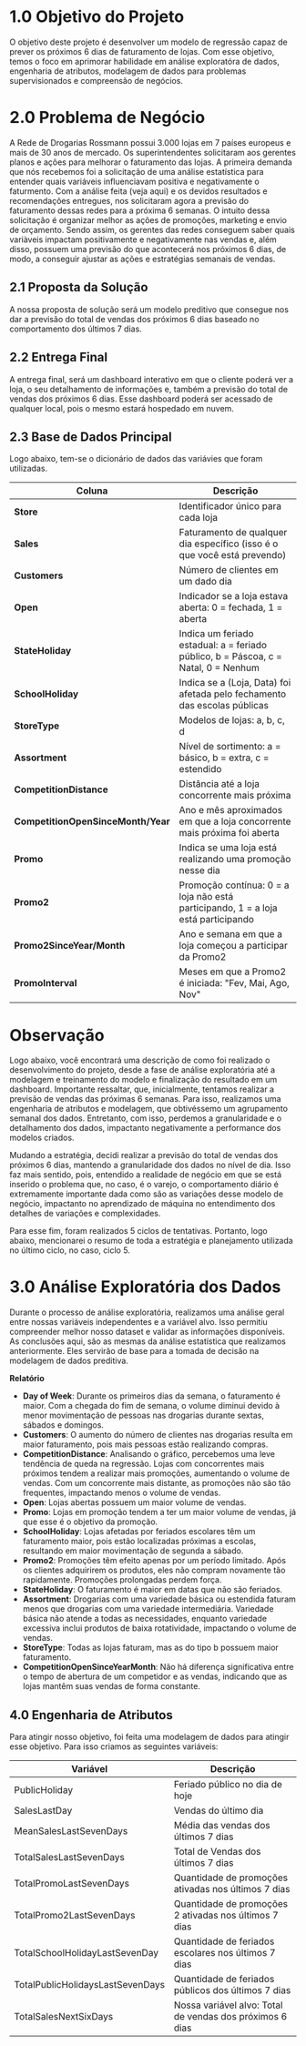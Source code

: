 # 1.0 Objetivo do Projeto

O objetivo deste projeto é desenvolver um modelo de regressão capaz de prever os próximos 6 dias de faturamento de lojas. Com esse objetivo, temos o foco em aprimorar habilidade em análise exploratóra de dados, engenharia de atributos, modelagem de dados para problemas supervisionados e compreensão de negócios.


# 2.0 Problema de Negócio

A Rede de Drogarias Rossmann possui 3.000 lojas em 7 países europeus e mais de 30 anos de mercado. Os superintendentes solicitaram aos gerentes planos e ações para melhorar o faturamento das lojas. A primeira demanda que nós recebemos foi a solicitação de uma análise estatística para entender quais variáveis influenciavam positiva e negativamente o faturmento. Com a análise feita (veja aqui) e os devidos resultados e recomendações entregues, nos solicitaram agora a previsão do faturamento dessas redes para a próxima 6 semanas. O intuito dessa solicitação é organizar melhor as ações de promoções, marketing e envio de orçamento. Sendo assim, os gerentes das redes conseguem saber quais variàveis impactam positivamente e negativamente nas vendas e, além disso, possuem uma previsão do que acontecerá nos próximos 6 dias, de modo, a conseguir ajustar as ações e estratégias semanais de vendas.

## 2.1 Proposta da Solução

A nossa proposta de solução será um modelo preditivo que consegue nos dar a previsão do total de vendas dos próximos 6 dias baseado no comportamento dos últimos 7 dias.

## 2.2 Entrega Final

A entrega final, será um dashboard interativo em que o cliente poderá ver a loja, o seu detalhamento de informações e, também a previsão do total de vendas dos próximos 6 dias. Esse dashboard poderá ser acessado de qualquer local, pois o mesmo estará hospedado em nuvem.

## 2.3 Base de Dados Principal

Logo abaixo, tem-se o dicionário de dados das variávies que foram utilizadas.

| Coluna                  | Descrição                                                                                                  |
|-------------------------|------------------------------------------------------------------------------------------------------------|
| **Store**               | Identificador único para cada loja                                                                         |
| **Sales**               | Faturamento de qualquer dia específico (isso é o que você está prevendo)                                   |
| **Customers**           | Número de clientes em um dado dia                                                                          |
| **Open**                | Indicador se a loja estava aberta: 0 = fechada, 1 = aberta                                                 |
| **StateHoliday**        | Indica um feriado estadual: a = feriado público, b = Páscoa, c = Natal, 0 = Nenhum                         |
| **SchoolHoliday**       | Indica se a (Loja, Data) foi afetada pelo fechamento das escolas públicas                                  |
| **StoreType**           | Modelos de lojas: a, b, c, d                                                                               |
| **Assortment**          | Nível de sortimento: a = básico, b = extra, c = estendido                                                  |
| **CompetitionDistance** | Distância até a loja concorrente mais próxima                                                              |
| **CompetitionOpenSinceMonth/Year** | Ano e mês aproximados em que a loja concorrente mais próxima foi aberta                         |
| **Promo**               | Indica se uma loja está realizando uma promoção nesse dia                                                  |
| **Promo2**              | Promoção contínua: 0 = a loja não está participando, 1 = a loja está participando                          |
| **Promo2SinceYear/Month** | Ano e semana em que a loja começou a participar da Promo2                                                |
| **PromoInterval**       | Meses em que a Promo2 é iniciada: "Fev, Mai, Ago, Nov"                                                     |


# Observação
Logo abaixo, você encontrará uma descrição de como foi realizado o desenvolvimento do projeto, desde a fase de análise exploratória até a modelagem e treinamento do modelo e finalização do resultado em um dashboard. Importante ressaltar, que, inicialmente, tentamos realizar a previsão de vendas das próximas 6 semanas. Para isso, realizamos uma engenharia de atributos e modelagem, que obtivéssemo um agrupamento semanal dos dados. Entretanto, com isso, perdemos a granularidade e o detalhamento dos dados, impactanto negativamente a performance dos modelos criados. 

Mudando a estratégia, decidi realizar a previsão do total de vendas dos próximos 6 dias, mantendo a granularidade dos dados no nível de dia. Isso faz mais sentido, pois, entendido a realidade de negócio em que se está inserido o problema que, no caso, é o varejo, o comportamento diário é extremamente importante dada como são as variações desse modelo de negócio, impactanto no aprendizado de máquina no entendimento dos detalhes de variações e complexidades.

Para esse fim, foram realizados 5 ciclos de tentativas. Portanto, logo abaixo, mencionarei o resumo de toda a estratégia e planejamento utilizada no último ciclo, no caso, ciclo 5. 

# 3.0 Análise Exploratória dos Dados

Durante o processo de análise exploratória, realizamos uma análise geral entre nossas variáveis independentes e a variável alvo. Isso permitiu compreender melhor nosso dataset e validar as informações disponíveis. As conclusões aqui, são as mesmas da análise estatística que realizamos anteriormente. Eles servirão de base para a tomada de decisão na modelagem de dados preditiva.

**Relatório**

- **Day of Week**: Durante os primeiros dias da semana, o faturamento é maior. Com a chegada do fim de semana, o volume diminui devido à menor movimentação de pessoas nas drogarias durante sextas, sábados e domingos.
- **Customers**: O aumento do número de clientes nas drogarias resulta em maior faturamento, pois mais pessoas estão realizando compras.
- **CompetitionDistance**: Analisando o gráfico, percebemos uma leve tendência de queda na regressão. Lojas com concorrentes mais próximos tendem a realizar mais promoções, aumentando o volume de vendas. Com um concorrente mais distante, as promoções não são tão frequentes, impactando menos o volume de vendas.
- **Open**: Lojas abertas possuem um maior volume de vendas.
- **Promo**: Lojas em promoção tendem a ter um maior volume de vendas, já que esse é o objetivo da promoção.
- **SchoolHoliday**: Lojas afetadas por feriados escolares têm um faturamento maior, pois estão localizadas próximas a escolas, resultando em maior movimentação de segunda a sábado.
- **Promo2**: Promoções têm efeito apenas por um período limitado. Após os clientes adquirirem os produtos, eles não compram novamente tão rapidamente. Promoções prolongadas perdem força.
- **StateHoliday**: O faturamento é maior em datas que não são feriados.
- **Assortment**: Drogarias com uma variedade básica ou estendida faturam menos que drogarias com uma variedade intermediária. Variedade básica não atende a todas as necessidades, enquanto variedade excessiva inclui produtos de baixa rotatividade, impactando o volume de vendas.
- **StoreType**: Todas as lojas faturam, mas as do tipo b possuem maior faturamento.
- **CompetitionOpenSinceYearMonth**: Não há diferença significativa entre o tempo de abertura de um competidor e as vendas, indicando que as lojas mantêm suas vendas de forma constante.

## 4.0 Engenharia de Atributos

Para atingir nosso objetivo, foi feita uma modelagem de dados para atingir esse objetivo. Para isso criamos as seguintes variáveis:

|              Variável            | Descrição                                                |
|----------------------------------|----------------------------------------------------------|
|           PublicHoliday          | Feriado público no dia de hoje                           |
|            SalesLastDay          | Vendas do último dia                                     |
|       MeanSalesLastSevenDays     | Média das vendas dos últimos 7 dias                      | 
|      TotalSalesLastSevenDays     | Total de Vendas dos últimos 7 dias                       | 
|      TotalPromoLastSevenDays     | Quantidade de promoções ativadas nos últimos 7 dias      |
|     TotalPromo2LastSevenDays     | Quantidade de promoções 2 ativadas nos últimos 7 dias    |
|  TotalSchoolHolidayLastSevenDay  | Quantidade de feriados escolares nos últimos 7 dias      |
| TotalPublicHolidaysLastSevenDays | Quantidade de feriados públicos dos últimos 7 dias       |
|       TotalSalesNextSixDays      | Nossa variável alvo: Total de vendas dos próximos 6 dias |